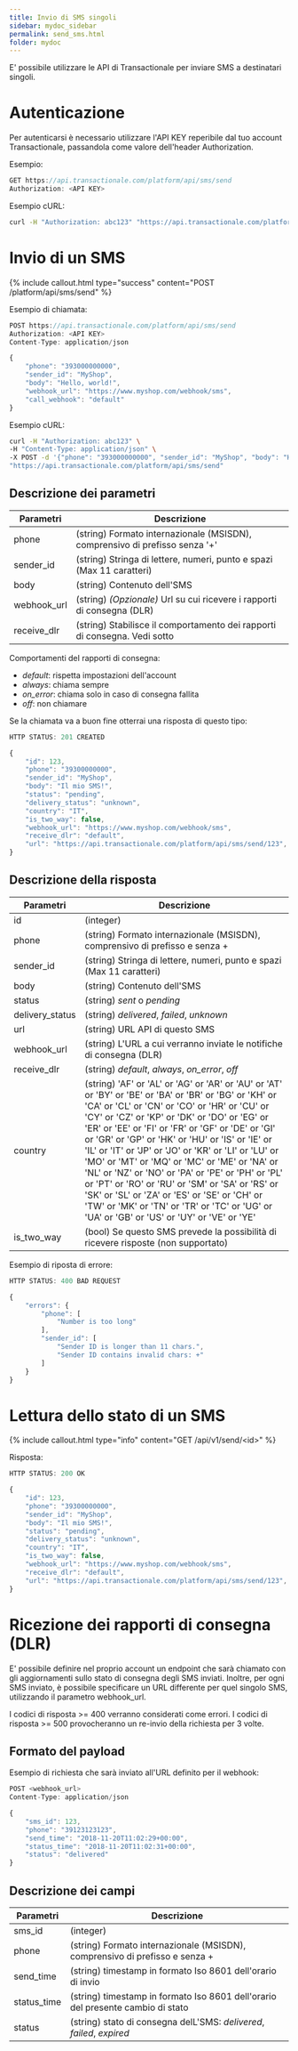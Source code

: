 ```yaml
---
title: Invio di SMS singoli
sidebar: mydoc_sidebar
permalink: send_sms.html
folder: mydoc
---
```


E' possibile utilizzare le API di Transactionale per inviare SMS a destinatari singoli.

# Autenticazione

Per autenticarsi è necessario utilizzare l'API KEY reperibile dal tuo account Transactionale, passandola come valore dell'header Authorization.

Esempio:

```js
GET https://api.transactionale.com/platform/api/sms/send
Authorization: <API KEY>
```
Esempio cURL:
```sh
curl -H "Authorization: abc123" "https://api.transactionale.com/platform/api/sms/send"
```
# Invio di un SMS

{% include callout.html type="success" content="POST /platform/api/sms/send" %}

Esempio di chiamata:

```js
POST https://api.transactionale.com/platform/api/sms/send
Authorization: <API KEY>
Content-Type: application/json

{
    "phone": "393000000000",
    "sender_id": "MyShop",
    "body": "Hello, world!",
    "webhook_url": "https://www.myshop.com/webhook/sms",
    "call_webhook": "default"
}
```
Esempio cURL:
```sh
curl -H "Authorization: abc123" \
-H "Content-Type: application/json" \
-X POST -d '{"phone": "393000000000", "sender_id": "MyShop", "body": "Hello, world!", "webhook_url": "https://www.myshop.com/webhook/sms"}' \
"https://api.transactionale.com/platform/api/sms/send"
```

## Descrizione dei parametri

|Parametri| Descrizione|
|-------|------|
|phone| (string) Formato internazionale (MSISDN), comprensivo di prefisso senza '+'|
|sender_id| (string) Stringa di lettere, numeri, punto e spazi (Max 11 caratteri)|
|body| (string) Contenuto dell'SMS|
|webhook_url| (string) *(Opzionale)* Url su cui ricevere i rapporti di consegna (DLR) |
|receive_dlr| (string) Stabilisce il comportamento dei rapporti di consegna. Vedi sotto |

Comportamenti deI rapporti di consegna:

  - *default*: rispetta impostazioni dell'account
  - *always*: chiama sempre
  - *on_error*: chiama solo in caso di consegna fallita
  - *off*: non chiamare

Se la chiamata va a buon fine otterrai una risposta di questo tipo:

```js
HTTP STATUS: 201 CREATED

{
    "id": 123,
    "phone": "39300000000",
    "sender_id": "MyShop",
    "body": "Il mio SMS!",
    "status": "pending",
    "delivery_status": "unknown",
    "country": "IT",
    "is_two_way": false,
    "webhook_url": "https://www.myshop.com/webhook/sms",
    "receive_dlr": "default",
    "url": "https://api.transactionale.com/platform/api/sms/send/123",
}
```

## Descrizione della risposta

|Parametri| Descrizione|
|-------|------|
|id| (integer) |
|phone| (string) Formato internazionale (MSISDN), comprensivo di prefisso e senza +|
|sender_id| (string) Stringa di lettere, numeri, punto e spazi (Max 11 caratteri)|
|body| (string) Contenuto dell'SMS|
|status| (string) *sent* o *pending*|
|delivery_status| (string) *delivered*, *failed*, *unknown*|
|url| (string) URL API di questo SMS|
|webhook_url| (string) L'URL a cui verranno inviate le notifiche di consegna (DLR)|
|receive_dlr| (string) *default*, *always*, *on_error*, *off*|
|country| (string) 'AF' or 'AL' or 'AG' or 'AR' or 'AU' or 'AT' or 'BY' or 'BE' or 'BA' or 'BR' or 'BG' or 'KH' or 'CA' or 'CL' or 'CN' or 'CO' or 'HR' or 'CU' or 'CY' or 'CZ' or 'KP' or 'DK' or 'DO' or 'EG' or 'ER' or 'EE' or 'FI' or 'FR' or 'GF' or 'DE' or 'GI' or 'GR' or 'GP' or 'HK' or 'HU' or 'IS' or 'IE' or 'IL' or 'IT' or 'JP' or 'JO' or 'KR' or 'LI' or 'LU' or 'MO' or 'MT' or 'MQ' or 'MC' or 'ME' or 'NA' or 'NL' or 'NZ' or 'NO' or 'PA' or 'PE' or 'PH' or 'PL' or 'PT' or 'RO' or 'RU' or 'SM' or 'SA' or 'RS' or 'SK' or 'SL' or 'ZA' or 'ES' or 'SE' or 'CH' or 'TW' or 'MK' or 'TN' or 'TR' or 'TC' or 'UG' or 'UA' or 'GB' or 'US' or 'UY' or 'VE' or 'YE'|
|is_two_way| (bool) Se questo SMS prevede la possibilità di ricevere risposte (non supportato)|

Esempio di riposta di errore:
```js
HTTP STATUS: 400 BAD REQUEST

{
    "errors": {
        "phone": [
            "Number is too long"
        ],
        "sender_id": [
            "Sender ID is longer than 11 chars.",
            "Sender ID contains invalid chars: +"
        ]
    }
}
```
# Lettura dello stato di un SMS

{% include callout.html type="info" content="GET /api/v1/send/\<id\>" %}

Risposta:
```js
HTTP STATUS: 200 OK

{
    "id": 123,
    "phone": "39300000000",
    "sender_id": "MyShop",
    "body": "Il mio SMS!",
    "status": "pending",
    "delivery_status": "unknown",
    "country": "IT",
    "is_two_way": false,
    "webhook_url": "https://www.myshop.com/webhook/sms",
    "receive_dlr": "default",
    "url": "https://api.transactionale.com/platform/api/sms/send/123",
}
```

# Ricezione dei rapporti di consegna (DLR)

E' possibile definire nel proprio account un endpoint che sarà chiamato con gli aggiornamenti sullo stato di consegna degli SMS inviati.
Inoltre, per ogni SMS inviato, è possibile specificare un URL differente per quel singolo SMS, utilizzando il parametro webhook_url.

I codici di risposta >= 400 verranno considerati come errori.
I codici di risposta >= 500 provocheranno un re-invio della richiesta per 3 volte.

## Formato del payload

Esempio di richiesta che sarà inviato all'URL definito per il webhook:

```js
POST <webhook_url>
Content-Type: application/json

{
    "sms_id": 123,
    "phone": "39123123123",
    "send_time": "2018-11-20T11:02:29+00:00",
    "status_time": "2018-11-20T11:02:31+00:00",
    "status": "delivered"
}
```

## Descrizione dei campi

|Parametri| Descrizione|
|-------|------|
|sms_id| (integer) |
|phone| (string) Formato internazionale (MSISDN), comprensivo di prefisso e senza +|
|send_time|(string) timestamp in formato Iso 8601 dell'orario di invio|
|status_time|(string) timestamp in formato Iso 8601 dell'orario del presente cambio di stato|
|status|(string) stato di consegna delL'SMS: *delivered*, *failed*, *expired*|
